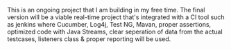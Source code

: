 This is an ongoing project that I am building in my free time. The final version will be a viable real-time project that's integrated with a CI tool such as jenkins where Cucumber, Log4j, Test NG, Mavan, proper assertions, optimized code with Java Streams, clear seperation of data from the actual testcases, listeners class & proper reporting will be used.
